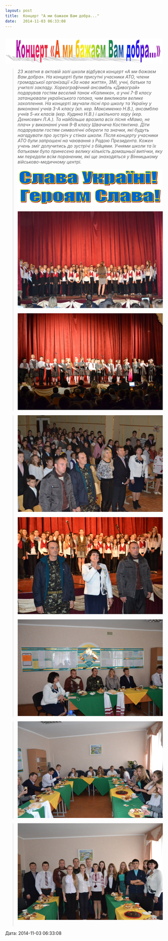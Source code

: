 ```yaml
---
layout: post
title:  Концерт "А ми бажаєм Вам добра..."
date:   2014-11-03 06:33:08
---
```

 ![](/assets/tiger-1414988384.png)

> _23 жовтня в актовій залі школи відбувся концерт «А ми бажаєм Вам добра». На концерті були присутні учасники АТО, члени громадської організації «За нове життя», ЗМІ, учні, батьки та учителі закладу. Хореографічний ансамбль «Дивограй» подарував гостям веселий танок «Калинка», а учні 7-В класу затанцювали українського гопака, чим викликали велике захоплення. На концерті звучали пісні про школу та Україну у виконанні учнів 3-А класу (кл. кер. Максименко Н.В.), ансамблю учнів 5-их класів (кер. Кудина Н.В.) і шкільного хору (кер. Денисевич Л.А.). Та найбільше вразила всіх пісня «Мамо, не плач» у виконанні учня 9-В класу Швачича Костянтина. Діти подарували гостям символічні обереги та значки, які будуть нагадувати про зустріч у стінах школи. Після концерту учасники АТО були запрошені на чаювання з Радою Президента. Кожен учень зміг долучитись до зустрічі з бійцями. Учнями школи та їх батьками було принесено велику кількість домашньої випічки, яку ми передали всім пораненим, які ще знаходяться у Вінницькому військово-медичному центрі._
> 
> ![](/assets/tiger-1414988653.png)
> 
> ![](/assets/tiger-1414988748.jpg)
> 
> ![](/assets/tiger-1414988803.jpg)

> ![](/assets/tiger-1414988861.jpg)
> 
> ![](/assets/tiger-1414988975.jpg)
> 
> ![](/assets/tiger-1414989027.jpg)

> ![](/assets/tiger-1414989068.jpg)

> ![](/assets/tiger-1414989119.jpg) 

  
Дата: 2014-11-03 06:33:08